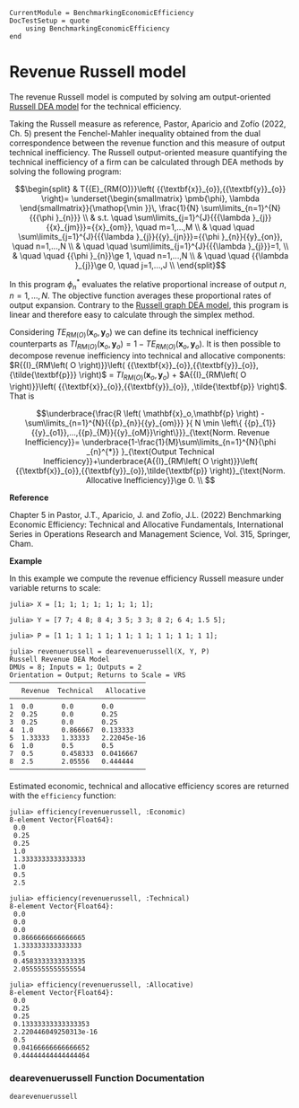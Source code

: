 ```@meta
CurrentModule = BenchmarkingEconomicEfficiency
DocTestSetup = quote
    using BenchmarkingEconomicEfficiency
end
```

# Revenue Russell model

The revenue Russell model is computed by solving am output-oriented [Russell DEA model](https://javierbarbero.github.io/DataEnvelopmentAnalysis.jl/stable/technical/#Russell-Output-Model/) for the technical efficiency.

Taking the Russell measure as reference, Pastor, Aparicio and Zofío (2022, Ch. 5) present the Fenchel-Mahler inequality obtained from the dual correspondence between the revenue function and this measure of output technical inefficiency. The Russell output-oriented measure quantifying the technical inefficiency of a firm can be calculated through DEA methods by solving the following program:   

```math
\begin{split}
& T{{E}_{RM(O)}}\left( {{\textbf{x}}_{o}},{{\textbf{y}}_{o}} \right)= \underset{\begin{smallmatrix} \pmb{\phi}, \lambda \end{smallmatrix}}{\mathop{\min }}\, \frac{1}{N} \sum\limits_{n=1}^{N}{{{\phi }_{n}}}  \\
& s.t. \quad \sum\limits_{j=1}^{J}{{{\lambda }_{j}}{{x}_{jm}}}={{x}_{om}}, \quad  m=1,...,M   \\
& \quad \quad \sum\limits_{j=1}^{J}{{{\lambda }_{j}}{{y}_{jn}}}={{\phi }_{n}}{{y}_{on}}, \quad  n=1,...,N  \\
& \quad \quad \sum\limits_{j=1}^{J}{{{\lambda }_{j}}}=1,  \\
& \quad \quad {{\phi }_{n}}\ge 1, \quad n=1,...,N  \\
& \quad \quad {{\lambda }_{j}}\ge 0, \quad  j=1,...,J  \\
\end{split}
```

In this program $\phi^*_{n}$ evaluates the relative proportional increase of output $n, n=1,...,N$. The objective function averages these proportional rates of output expansion. Contrary to the [Russell graph DEA model](https://javierbarbero.github.io/DataEnvelopmentAnalysis.jl/stable/technical/russell/#Russell-Graph-Model), this program is linear and therefore easy to calculate through the simplex method. 

Considering $T{{E}_{RM(O)}}({{\textbf{x}}_{o}},{{\textbf{y}}_{o}})$ we can define its technical inefficiency counterparts as $T{I}_{RM(O)}( {\textbf{x}_{o}},{\textbf{y}_{o}})=1-T{{E}_{RM(O)}} ({\textbf{x}_{o}},{\textbf{y}_{o}})$. It is then possible to decompose revenue inefficiency into technical and allocative components: $R{{I}_{RM\left( O \right)}}\left( {{\textbf{x}}_{o}},{{\textbf{y}}_{o}},{\tilde{\textbf{p}}} \right)$ = $T{{I}_{RM\left( O \right)}}\left( {{\textbf{x}}_{o}},{{\textbf{y}}_{o}} \right)$ + $A{{I}_{RM\left( O \right)}}\left( {{\textbf{x}}_{o}},{{\textbf{y}}_{o}}, ,\tilde{\textbf{p}}  \right)$. That is    

```math
\underbrace{\frac{R \left( \mathbf{x}_o,\mathbf{p} \right) - \sum\limits_{n=1}^{N}{{{p}_{n}}{{y}_{om}}} }{ N \min \left\{ {{p}_{1}}{{y}_{o1}},...,{{p}_{M}}{{y}_{oM}}\right\}}}_{\text{Norm. Revenue Inefficiency}}= 
\underbrace{1-\frac{1}{M}\sum\limits_{n=1}^{N}{\phi _{n}^{*}} }_{\text{Output Technical Inefficiency}}+\underbrace{A{{I}_{RM\left( O \right)}}\left( {{\textbf{x}}_{o}},{{\textbf{y}}_{o}},\tilde{\textbf{p}} \right)}_{\text{Norm. Allocative Inefficiency}}\ge 0. \\ 
```
**Reference**

Chapter 5 in Pastor, J.T., Aparicio, J. and Zofío, J.L. (2022) Benchmarking Economic Efficiency: Technical and Allocative Fundamentals, International Series in Operations Research and Management Science, Vol. 315,  Springer, Cham. 

**Example**

In this example we compute the revenue efficiency Russell measure under variable returns to scale:
```jldoctest 1
julia> X = [1; 1; 1; 1; 1; 1; 1; 1];

julia> Y = [7 7; 4 8; 8 4; 3 5; 3 3; 8 2; 6 4; 1.5 5];

julia> P = [1 1; 1 1; 1 1; 1 1; 1 1; 1 1; 1 1; 1 1];

julia> revenuerussell = dearevenuerussell(X, Y, P)
Russell Revenue DEA Model 
DMUs = 8; Inputs = 1; Outputs = 2
Orientation = Output; Returns to Scale = VRS
──────────────────────────────────
   Revenue  Technical   Allocative
──────────────────────────────────
1  0.0       0.0       0.0
2  0.25      0.0       0.25
3  0.25      0.0       0.25
4  1.0       0.866667  0.133333
5  1.33333   1.33333   2.22045e-16
6  1.0       0.5       0.5
7  0.5       0.458333  0.0416667
8  2.5       2.05556   0.444444
──────────────────────────────────
```

Estimated economic, technical and allocative efficiency scores are returned with the `efficiency` function:
```jldoctest 1
julia> efficiency(revenuerussell, :Economic)
8-element Vector{Float64}:
 0.0
 0.25
 0.25
 1.0
 1.3333333333333333
 1.0
 0.5
 2.5

julia> efficiency(revenuerussell, :Technical)
8-element Vector{Float64}:
 0.0
 0.0
 0.0
 0.8666666666666665
 1.333333333333333
 0.5
 0.4583333333333335
 2.0555555555555554

julia> efficiency(revenuerussell, :Allocative)
8-element Vector{Float64}:
 0.0
 0.25
 0.25
 0.13333333333333353
 2.220446049250313e-16
 0.5
 0.04166666666666652
 0.44444444444444464
```

### dearevenuerussell Function Documentation

```@docs
dearevenuerussell
```

